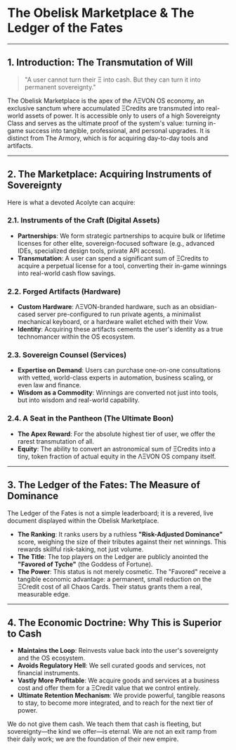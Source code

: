 
# The Obelisk Marketplace & The Ledger of the Fates

---

## 1. Introduction: The Transmutation of Will

> "A user cannot turn their Ξ into cash. But they can turn it into permanent sovereignty."

The Obelisk Marketplace is the apex of the ΛΞVON OS economy, an exclusive sanctum where accumulated ΞCredits are transmuted into real-world assets of power. It is accessible only to users of a high Sovereignty Class and serves as the ultimate proof of the system's value: turning in-game success into tangible, professional, and personal upgrades. It is distinct from The Armory, which is for acquiring day-to-day tools and artifacts.

---

## 2. The Marketplace: Acquiring Instruments of Sovereignty

Here is what a devoted Acolyte can acquire:

### 2.1. Instruments of the Craft (Digital Assets)
-   **Partnerships**: We form strategic partnerships to acquire bulk or lifetime licenses for other elite, sovereign-focused software (e.g., advanced IDEs, specialized design tools, private API access).
-   **Transmutation**: A user can spend a significant sum of ΞCredits to acquire a perpetual license for a tool, converting their in-game winnings into real-world cash flow savings.

### 2.2. Forged Artifacts (Hardware)
-   **Custom Hardware**: ΛΞVON-branded hardware, such as an obsidian-cased server pre-configured to run private agents, a minimalist mechanical keyboard, or a hardware wallet etched with their Vow.
-   **Identity**: Acquiring these artifacts cements the user's identity as a true technomancer within the OS ecosystem.

### 2.3. Sovereign Counsel (Services)
-   **Expertise on Demand**: Users can purchase one-on-one consultations with vetted, world-class experts in automation, business scaling, or even law and finance.
-   **Wisdom as a Commodity**: Winnings are converted not just into tools, but into wisdom and real-world capability.

### 2.4. A Seat in the Pantheon (The Ultimate Boon)
-   **The Apex Reward**: For the absolute highest tier of user, we offer the rarest transmutation of all.
-   **Equity**: The ability to convert an astronomical sum of ΞCredits into a tiny, token fraction of actual equity in the ΛΞVON OS company itself.

---

## 3. The Ledger of the Fates: The Measure of Dominance

The Ledger of the Fates is not a simple leaderboard; it is a revered, live document displayed within the Obelisk Marketplace.

-   **The Ranking**: It ranks users by a ruthless **"Risk-Adjusted Dominance"** score, weighing the size of their tributes against their net winnings. This rewards skillful risk-taking, not just volume.
-   **The Title**: The top players on the Ledger are publicly anointed the **"Favored of Tyche"** (the Goddess of Fortune).
-   **The Power**: This status is not merely cosmetic. The "Favored" receive a tangible economic advantage: a permanent, small reduction on the ΞCredit cost of all Chaos Cards. Their status grants them a real, measurable edge.

---

## 4. The Economic Doctrine: Why This is Superior to Cash

-   **Maintains the Loop**: Reinvests value back into the user's sovereignty and the OS ecosystem.
-   **Avoids Regulatory Hell**: We sell curated goods and services, not financial instruments.
-   **Vastly More Profitable**: We acquire goods and services at a business cost and offer them for a ΞCredit value that we control entirely.
-   **Ultimate Retention Mechanism**: We provide powerful, tangible reasons to stay, to become more integrated, and to reach for the next tier of power.

We do not give them cash. We teach them that cash is fleeting, but sovereignty—the kind we offer—is eternal. We are not an exit ramp from their daily work; we are the foundation of their new empire.
